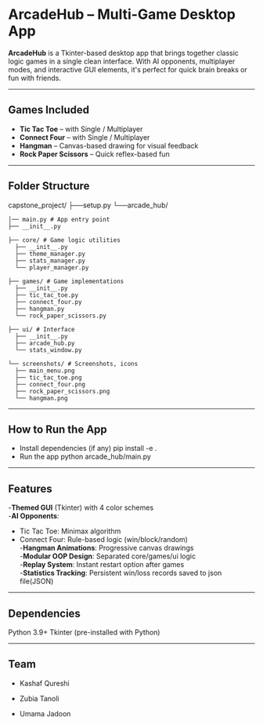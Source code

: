 # ArcadeHub – Multi-Game Desktop App

**ArcadeHub** is a Tkinter-based desktop app that brings together classic logic games in a single clean interface. With AI opponents, multiplayer modes, and interactive GUI elements, it's perfect for quick brain breaks or fun with friends.

---

## Games Included
- **Tic Tac Toe** – with Single / Multiplayer
- **Connect Four** – with Single / Multiplayer
- **Hangman** – Canvas-based drawing for visual feedback
- **Rock Paper Scissors** – Quick reflex-based fun

---

## Folder Structure
capstone_project/
  ├──setup.py
  └──arcade_hub/
  
    │── main.py # App entry point
    ├── __init__.py

    ├── core/ # Game logic utilities
      ├── __init__.py
      ├── theme_manager.py 
      ├── stats_manager.py 
      └── player_manager.py 

    ├── games/ # Game implementations
      ├── __init__.py
      ├── tic_tac_toe.py
      ├── connect_four.py
      ├── hangman.py
      └── rock_paper_scissors.py

    ├── ui/ # Interface
      ├── __init__.py
      ├── arcade_hub.py 
      └── stats_window.py

    └── screenshots/ # Screenshots, icons
      ├── main_menu.png
      ├── tic_tac_toe.png
      ├── connect_four.png
      ├── rock_paper_scissors.png
      └── hangman.png

---

## How to Run the App

- Install dependencies (if any)
pip install -e .
- Run the app
python arcade_hub/main.py

---

## Features

-**Themed GUI** (Tkinter) with 4 color schemes  
-**AI Opponents**:  
  - Tic Tac Toe: Minimax algorithm  
  - Connect Four: Rule-based logic (win/block/random)  
-**Hangman Animations**: Progressive canvas drawings  
-**Modular OOP Design**: Separated core/games/ui logic  
-**Replay System**: Instant restart option after games  
-**Statistics Tracking**: Persistent win/loss records saved to json file(JSON)  

---
## Dependencies

Python 3.9+
Tkinter (pre-installed with Python)

---

## Team

- Kashaf Qureshi
- Zubia Tanoli

- Umama Jadoon
